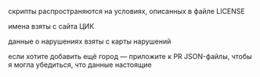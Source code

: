 скрипты распространяются на условиях, описанных в файле LICENSE

имена взяты с сайта ЦИК

данные о нарушениях взяты с карты нарушений

если хотите добавить ещё город — приложите к PR JSON-файлы, чтобы я могла убедиться, что данные настоящие
